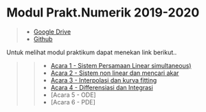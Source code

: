 # Modul Prakt.Numerik 2019-2020

> * [Google Drive](https://drive.google.com/drive/folders/1uMaBNZ2VWBWpx080plEPaRVnLfh66UfH?usp=sharing)
> * [Github](https://github.com/FajrulHQ/Prakt-Numerik)

Untuk melihat modul praktikum dapat menekan link berikut..
>>  * [Acara 1 - Sistem Persamaan Linear simultaneous)](https://github.com/FajrulHQ/pict/blob/main/2020/Acara%201/Acara%201.md)
>>  * [Acara 2 - Sistem non linear dan mencari akar](https://github.com/FajrulHQ/pict/blob/main/2020/Acara%202/Acara%202.md)
>>  * [Acara 3 - Interpolasi dan kurva fitting](https://github.com/FajrulHQ/pict/blob/main/2020/Acara%203/Acara%203.md)
>>  * [Acara 4 - Differensiasi dan Integrasi](https://github.com/FajrulHQ/pict/blob/main/2020/Acara%204/Acara%204.md)
>>  * [Acara 5 - ODE]
>>  * [Acara 6 - PDE]
